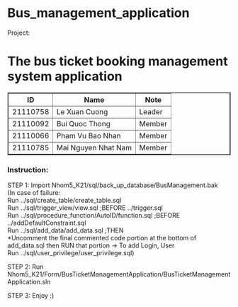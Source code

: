 # Bus_management_application
Project: <h1> The bus ticket booking management system application</h1>

<table border="2">
        <tr>
            <th>ID</th>
            <th>Name</th>
            <th>Note</th>
        </tr>
        <tr>
            <td>21110758</td>
            <td>Le Xuan Cuong</td>
            <td>Leader</td>
        </tr>
        <tr>
            <td>21110092</td>
            <td>Bui Quoc Thong</td>
            <td>Member</td>
        </tr>
        <tr>
            <td>21110066</td>
            <td>Pham Vu Bao Nhan</td>
            <td>Member</td>
        </tr>
        <tr>
            <td>21110785</td>
            <td>Mai Nguyen Nhat Nam</td>
            <td>Member</td>
        </tr>
</table>
<h3>Instruction:</h3>
<p>STEP 1: Import Nhom5_K21/sql/back_up_database/BusManagement.bak
<br>(In case of failure: 
<br>Run ../sql/create_table/create_table.sql
<br>Run ../sql/trigger_view/view.sql ;BEFORE ../trigger.sql
<br>Run ../sql/procedure_function/AutoID/function.sql ;BEFORE ../addDefaultConstraint.sql
<br>Run ../sql/add_data/add_data.sql ;THEN
<br>*Uncomment the final commented code portion at the bottom of add_data.sql then RUN that portion -> To add Login, User
<br>Run ../sql/user_privilege/user_privilege.sql)</p>

<p>STEP 2: Run Nhom5_K21/Form/BusTicketManagementApplication/BusTicketManagementApplication.sln</p>

<p>STEP 3: Enjoy :)</p>
